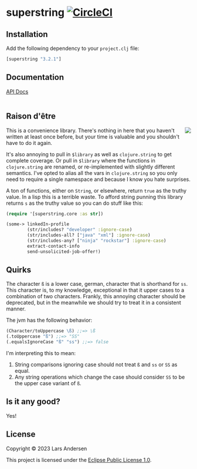 # superstring [![CircleCI](https://circleci.com/gh/expez/superstring/tree/master.svg?style=svg)](https://circleci.com/gh/expez/superstring/tree/master)

## Installation

Add the following dependency to your `project.clj` file:

```clj
[superstring "3.2.1"]
```

## Documentation

[API Docs](http://expez.github.io/superstring/doc/superstring.core.html)<br>
<br>

## Raison d'être
<img src="https://cloud.githubusercontent.com/assets/1006557/8227518/71776fb2-15a8-11e5-82b5-72e4a5fd4db0.jpg" align="right">
This is a convenience library.  There's nothing in here that you haven't written at least once before, but your time is valuable and you shouldn't have to do it again.

It's also annoying to pull in `$library` as well as `clojure.string`
to get complete coverage.  Or pull in `$library` where the functions in `clojure.string` are renamed, or re-implemented with slightly different semantics.  I've opted to alias all the vars in
`clojure.string` so you only need to require a single namespace and because I know you hate surprises.

A ton of functions, either on `String`, or elsewhere, return `true` as the truthy value.  In a lisp this is a terrible waste.  To afford string punning this library returns `s` as the truthy value so you can do stuff like this:

```clj
(require '[superstring.core :as str])

(some-> linkedIn-profile
        (str/includes? "developer" :ignore-case)
        (str/includes-all? ["java" "xml"] :ignore-case)
        (str/includes-any? ["ninja" "rockstar"] :ignore-case)
        extract-contact-info
        send-unsolicited-job-offer!)
```

## Quirks

The character `ß` is a lower case, german, character that is shorthand
for `ss`.  This character is, to my knowledge, exceptional in that it
upper cases to a combination of two characters.  Frankly, this
annoying character should be deprecated, but in the meanwhile we
should try to treat it in a consistent manner.

The jvm has the following behavior:

```clj
(Character/toUppercase \ß) ;;=> \ß
(.toUppercase "ß") ;;=> "SS"
(.equalsIgnoreCase "ß" "ss") ;;=> false
```

I'm interpreting this to mean:

1. String comparisons ignoring case should not treat `ß` and `ss` or
`SS` as equal.
2. Any string operations which change the case should consider `SS` to be the upper case variant of `ß`.

## Is it any good?

Yes!

## License

Copyright &copy; 2023 Lars Andersen

This project is licensed under the [Eclipse Public License 1.0][license].

[license]: http://www.eclipse.org/legal/epl-v10.html

